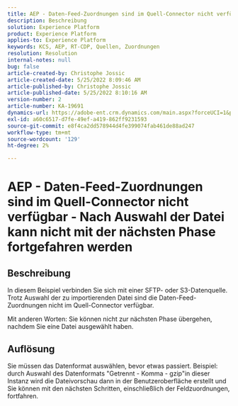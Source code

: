 ```yaml
---
title: AEP - Daten-Feed-Zuordnungen sind im Quell-Connector nicht verfügbar - Nach Auswahl der Datei kann nicht mit der nächsten Phase fortgefahren werden
description: Beschreibung
solution: Experience Platform
product: Experience Platform
applies-to: Experience Platform
keywords: KCS, AEP, RT-CDP, Quellen, Zuordnungen
resolution: Resolution
internal-notes: null
bug: false
article-created-by: Christophe Jossic
article-created-date: 5/25/2022 8:09:46 AM
article-published-by: Christophe Jossic
article-published-date: 5/25/2022 8:10:16 AM
version-number: 2
article-number: KA-19691
dynamics-url: https://adobe-ent.crm.dynamics.com/main.aspx?forceUCI=1&pagetype=entityrecord&etn=knowledgearticle&id=94939e04-02dc-ec11-a7b6-0022480b01c6
exl-id: a60c6517-d7fe-49ef-a419-862ff9231593
source-git-commit: e8f4ca2dd578944d4fe399074fab461de88ad247
workflow-type: tm+mt
source-wordcount: '129'
ht-degree: 2%

---
```


# AEP - Daten-Feed-Zuordnungen sind im Quell-Connector nicht verfügbar - Nach Auswahl der Datei kann nicht mit der nächsten Phase fortgefahren werden

## Beschreibung


In diesem Beispiel verbinden Sie sich mit einer SFTP- oder S3-Datenquelle. Trotz Auswahl der zu importierenden Datei sind die Daten-Feed-Zuordnungen nicht im Quell-Connector verfügbar.

Mit anderen Worten: Sie können nicht zur nächsten Phase übergehen, nachdem Sie eine Datei ausgewählt haben.




## Auflösung


Sie müssen das Datenformat auswählen, bevor etwas passiert.
Beispiel: durch Auswahl des Datenformats &quot;Getrennt - Komma - gzip&quot;in dieser Instanz wird die Dateivorschau dann in der Benutzeroberfläche erstellt und Sie können mit den nächsten Schritten, einschließlich der Feldzuordnungen, fortfahren.
